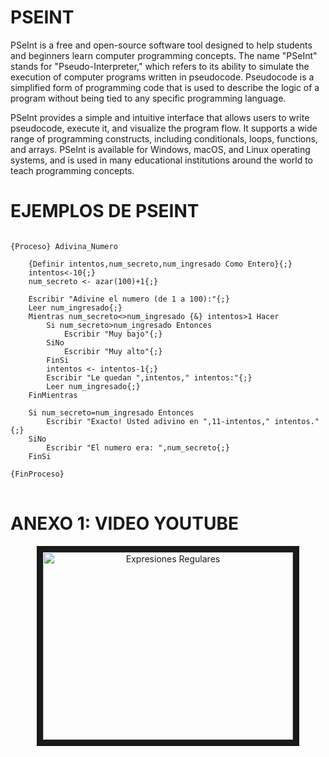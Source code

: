 # PSEINT
<p>
PSeInt is a free and open-source software tool designed to help students and beginners learn computer programming concepts. The name "PSeInt" stands for "Pseudo-Interpreter," which refers to its ability to simulate the execution of computer programs written in pseudocode. Pseudocode is a simplified form of programming code that is used to describe the logic of a program without being tied to any specific programming language.
</p>

<p>
PSeInt provides a simple and intuitive interface that allows users to write pseudocode, execute it, and visualize the program flow. It supports a wide range of programming constructs, including conditionals, loops, functions, and arrays. PSeInt is available for Windows, macOS, and Linux operating systems, and is used in many educational institutions around the world to teach programming concepts.
</p>

# EJEMPLOS DE PSEINT 

<pre>
<code>
{Proceso} Adivina_Numero

	{Definir intentos,num_secreto,num_ingresado Como Entero}{;}
	intentos<-10{;}
	num_secreto <- azar(100)+1{;}
	
	Escribir "Adivine el numero (de 1 a 100):"{;}
	Leer num_ingresado{;}
	Mientras num_secreto<>num_ingresado {&} intentos>1 Hacer
		Si num_secreto>num_ingresado Entonces
			Escribir "Muy bajo"{;}
		SiNo 
			Escribir "Muy alto"{;}
		FinSi
		intentos <- intentos-1{;}
		Escribir "Le quedan ",intentos," intentos:"{;}
		Leer num_ingresado{;}
	FinMientras
	
	Si num_secreto=num_ingresado Entonces
		Escribir "Exacto! Usted adivino en ",11-intentos," intentos."{;}
	SiNo
		Escribir "El numero era: ",num_secreto{;}
	FinSi
	
{FinProceso} 
</code>
</pre>

# ANEXO 1: VIDEO YOUTUBE

<p align="center">
  <a href="https://www.youtube.com/watch?v=DvkMnbrF3xw"_blank">
     <img src="https://i.ytimg.com/vi/DvkMnbrF3xw/hq720.jpg" alt="Expresiones Regulares" width="400" height="300" border="10" /></a>
  <a href="https://www.youtube.com/watch?v=DvkMnbrF3xw"></a>
</p>
